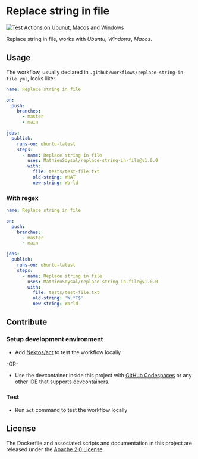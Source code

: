 # Replace string in file

[![Test Actions on Ubunut, Macos and Windows](https://github.com/MathieuSoysal/replace-string-in-file/actions/workflows/test-actions.yml/badge.svg)](https://github.com/MathieuSoysal/replace-string-in-file/actions/workflows/test-actions.yml)

Replace string in file, works with *Ubuntu*, *Windows*, *Macos*.

## Usage

The workflow, usually declared in `.github/workflows/replace-string-in-file.yml`, looks like:
```YAML
name: Replace string in file

on:
  push:
    branches:
      - master
      - main

jobs:
  publish:
    runs-on: ubuntu-latest
    steps:
      - name: Replace string in file
        uses: MathieuSoysal/replace-string-in-file@v1.0.0
        with:
          file: tests/test-file.txt
          old-string: WHAT
          new-string: World
```

### With regex

```YAML
name: Replace string in file

on:
  push:
    branches:
      - master
      - main

jobs:
  publish:
    runs-on: ubuntu-latest
    steps:
      - name: Replace string in file
        uses: MathieuSoysal/replace-string-in-file@v1.0.0
        with:
          file: tests/test-file.txt
          old-string: 'W.*T$'
          new-string: World
```

## Contribute

### Setup development environment

- Add [Nektos/act](https://www.github.com/nektos/act) to test the workflow locally

-OR-

- Use the devcontainer inside this project with [GitHub Codespaces](https://docs.github.com/fr/codespaces/getting-started/quickstart) or any other IDE that supports devcontainers.

### Test

- Run `act` command to test the workflow locally

## License
The Dockerfile and associated scripts and documentation in this project are released under the [Apache 2.0 License](https://github.com/MathieuSoysal/Javadoc-publisher.yml/blob/main/LICENSE).
